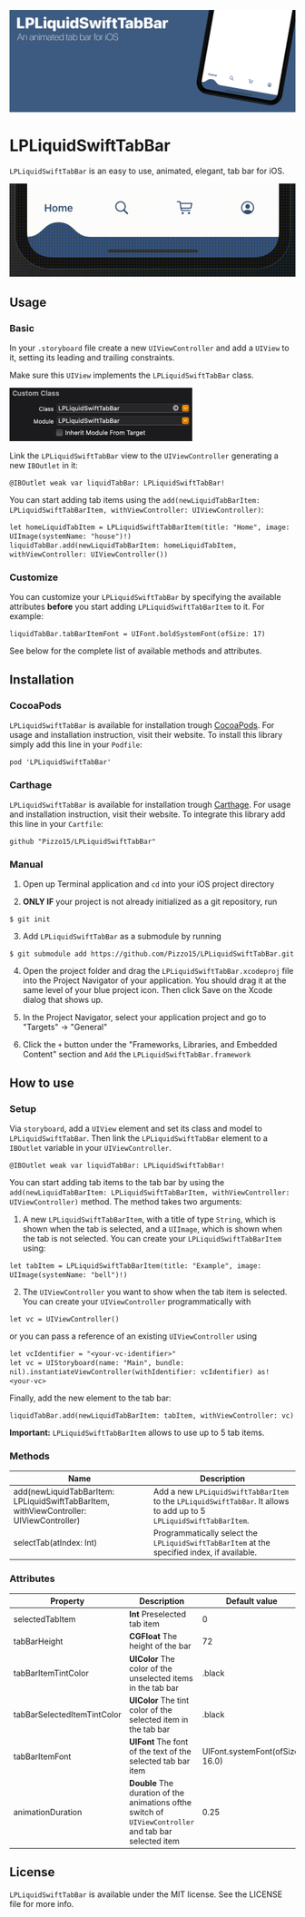 
![Banner](https://github.com/Pizzo15/LPLiquidSwiftTabBar/blob/main/images/banner.jpg)

# LPLiquidSwiftTabBar

`LPLiquidSwiftTabBar` is an easy to use, animated, elegant, tab bar for iOS.

![LPLiquidSwiftTabBar](https://github.com/Pizzo15/LPLiquidSwiftTabBar/blob/main/images/banner_video_new.gif)

## Usage

### Basic

In your `.storyboard` file create a new `UIViewController` and add a `UIView` to it, setting its leading and trailing constraints.

Make sure this `UIView` implements the `LPLiquidSwiftTabBar` class.

![Class](https://github.com/Pizzo15/LPLiquidSwiftTabBar/blob/main/images/class_module.png)

Link the `LPLiquidSwiftTabBar` view to the `UIViewController` generating a new `IBOutlet` in it:
```
@IBOutlet weak var liquidTabBar: LPLiquidSwiftTabBar!
```

You can start adding tab items using the `add(newLiquidTabBarItem: LPLiquidSwiftTabBarItem, withViewController: UIViewController)`:
```
let homeLiquidTabItem = LPLiquidSwiftTabBarItem(title: "Home", image:  UIImage(systemName: "house")!)
liquidTabBar.add(newLiquidTabBarItem: homeLiquidTabItem, withViewController: UIViewController())
```

### Customize 

You can customize your `LPLiquidSwiftTabBar` by specifying the available attributes **before** you start adding `LPLiquidSwiftTabBarItem` to it.
For example:
```
liquidTabBar.tabBarItemFont = UIFont.boldSystemFont(ofSize: 17)
```

See below for the complete list of available methods and attributes.

## Installation 

### CocoaPods

`LPLiquidSwiftTabBar` is available for installation trough [CocoaPods](https://cocoapods.org). For usage and installation instruction, visit their website.
To install this library simply add this line in your `Podfile`:
```
pod 'LPLiquidSwiftTabBar'
```

### Carthage

`LPLiquidSwiftTabBar` is available for installation trough [Carthage](https://github.com/Carthage/Carthage). For usage and installation instruction, visit their website.
To integrate this library add this line in your `Cartfile`:
```
github "Pizzo15/LPLiquidSwiftTabBar"
```

### Manual

1. Open up Terminal application and `cd` into your iOS project directory

2. **ONLY IF** your project is not already initialized as a git repository, run
```
$ git init
```

3. Add `LPLiquidSwiftTabBar` as a submodule by running
```
$ git submodule add https://github.com/Pizzo15/LPLiquidSwiftTabBar.git
```

4. Open the project folder and drag the `LPLiquidSwiftTabBar.xcodeproj` file into the Project Navigator of your application.
You should drag it at the same level of your blue project icon.
Then click Save on the Xcode dialog that shows up.

5. In the Project Navigator, select your application project and go to "Targets" -> "General"

6. Click the `+` button under the "Frameworks, Libraries, and Embedded Content" section and `Add` the `LPLiquidSwiftTabBar.framework`

## How to use 

### Setup

Via `storyboard`, add a `UIView` element and set its class and model to `LPLiquidSwiftTabBar`.
Then link the `LPLiquidSwiftTabBar` element to a `IBOutlet` variable in your `UIViewController`.
```
@IBOutlet weak var liquidTabBar: LPLiquidSwiftTabBar!
```

You can start adding tab items to the tab bar by using the `add(newLiquidTabBarItem: LPLiquidSwiftTabBarItem, withViewController: UIViewController)` method.
The method takes two arguments:

1. A new `LPLiquidSwiftTabBarItem`, with a title of type `String`, which is shown when the tab is selected, and a `UIImage`, which is shown when the tab is not selected. 
You can create your `LPLiquidSwiftTabBarItem` using:
```
let tabItem = LPLiquidSwiftTabBarItem(title: "Example", image:  UIImage(systemName: "bell")!)
```

2. The `UIViewController` you want to show when the tab item is selected. You can create your `UIViewController` programmatically with 
```
let vc = UIViewController()
```
or you can pass a reference of an existing `UIViewController` using 
```
let vcIdentifier = "<your-vc-identifier>"
let vc = UIStoryboard(name: "Main", bundle: nil).instantiateViewController(withIdentifier: vcIdentifier) as! <your-vc>
```

Finally, add the new element to the tab bar:
```
liquidTabBar.add(newLiquidTabBarItem: tabItem, withViewController: vc)
```

**Important:** `LPLiquidSwiftTabBarItem` allows to use up to 5 tab items.

### Methods

Name | Description
---- | -----------
add(newLiquidTabBarItem: LPLiquidSwiftTabBarItem, withViewController: UIViewController) | Add a new `LPLiquidSwiftTabBarItem` to the `LPLiquidSwiftTabBar`. It allows to add up to 5 `LPLiquidSwiftTabBarItem`.
selectTab(atIndex: Int) | Programmatically select the `LPLiquidSwiftTabBarItem` at the specified index, if available.

### Attributes

Property | Description | Default value
-------- | ----------- | -------------
selectedTabItem | **Int** Preselected tab item | 0
tabBarHeight | **CGFloat** The height of the bar | 72
tabBarItemTintColor | **UIColor** The color of the unselected items in the tab bar | .black
tabBarSelectedItemTintColor | **UIColor** The tint color of the selected item in the tab bar | .black
tabBarItemFont | **UIFont** The font of the text of the selected tab bar item | UIFont.systemFont(ofSize: 16.0)
animationDuration | **Double** The duration of the animations ofthe switch of `UIViewController` and tab bar selected item | 0.25

## License

`LPLiquidSwiftTabBar` is available under the MIT license. See the LICENSE file for more info.
